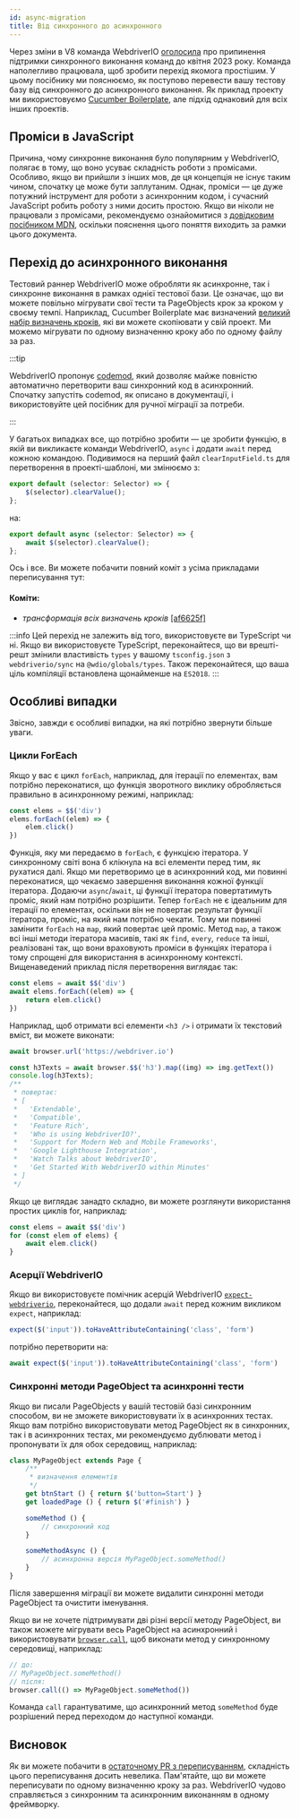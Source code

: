 ```yaml
---
id: async-migration
title: Від синхронного до асинхронного
---
```


Через зміни в V8 команда WebdriverIO [оголосила](https://webdriver.io/blog/2021/07/28/sync-api-deprecation) про припинення підтримки синхронного виконання команд до квітня 2023 року. Команда наполегливо працювала, щоб зробити перехід якомога простішим. У цьому посібнику ми пояснюємо, як поступово перевести вашу тестову базу від синхронного до асинхронного виконання. Як приклад проекту ми використовуємо [Cucumber Boilerplate](https://github.com/webdriverio/cucumber-boilerplate), але підхід однаковий для всіх інших проектів.

## Проміси в JavaScript

Причина, чому синхронне виконання було популярним у WebdriverIO, полягає в тому, що воно усуває складність роботи з промісами. Особливо, якщо ви прийшли з інших мов, де ця концепція не існує таким чином, спочатку це може бути заплутаним. Однак, проміси — це дуже потужний інструмент для роботи з асинхронним кодом, і сучасний JavaScript робить роботу з ними досить простою. Якщо ви ніколи не працювали з промісами, рекомендуємо ознайомитися з [довідковим посібником MDN](https://developer.mozilla.org/en-US/docs/Web/JavaScript/Reference/Global_Objects/Promise), оскільки пояснення цього поняття виходить за рамки цього документа.

## Перехід до асинхронного виконання

Тестовий раннер WebdriverIO може обробляти як асинхронне, так і синхронне виконання в рамках однієї тестової бази. Це означає, що ви можете повільно мігрувати свої тести та PageObjects крок за кроком у своєму темпі. Наприклад, Cucumber Boilerplate має визначений [великий набір визначень кроків](https://github.com/webdriverio/cucumber-boilerplate/tree/main/src/support/action), які ви можете скопіювати у свій проект. Ми можемо мігрувати по одному визначенню кроку або по одному файлу за раз.

:::tip

WebdriverIO пропонує [codemod](https://github.com/webdriverio/codemod), який дозволяє майже повністю автоматично перетворити ваш синхронний код в асинхронний. Спочатку запустіть codemod, як описано в документації, і використовуйте цей посібник для ручної міграції за потреби.

:::

У багатьох випадках все, що потрібно зробити — це зробити функцію, в якій ви викликаєте команди WebdriverIO, `async` і додати `await` перед кожною командою. Подивимося на перший файл `clearInputField.ts` для перетворення в проекті-шаблоні, ми змінюємо з:

```ts
export default (selector: Selector) => {
    $(selector).clearValue();
};
```

на:

```ts
export default async (selector: Selector) => {
    await $(selector).clearValue();
};
```

Ось і все. Ви можете побачити повний коміт з усіма прикладами переписування тут:

#### Коміти:

- _трансформація всіх визначень кроків_ [[af6625f]](https://github.com/webdriverio/cucumber-boilerplate/pull/481/commits/af6625fcd01dc087479e84562f237ecf38b3537d)

:::info
Цей перехід не залежить від того, використовуєте ви TypeScript чи ні. Якщо ви використовуєте TypeScript, переконайтеся, що ви врешті-решт змінили властивість `types` у вашому `tsconfig.json` з `webdriverio/sync` на `@wdio/globals/types`. Також переконайтеся, що ваша ціль компіляції встановлена щонайменше на `ES2018`.
:::

## Особливі випадки

Звісно, завжди є особливі випадки, на які потрібно звернути більше уваги.

### Цикли ForEach

Якщо у вас є цикл `forEach`, наприклад, для ітерації по елементах, вам потрібно переконатися, що функція зворотного виклику обробляється правильно в асинхронному режимі, наприклад:

```js
const elems = $$('div')
elems.forEach((elem) => {
    elem.click()
})
```

Функція, яку ми передаємо в `forEach`, є функцією ітератора. У синхронному світі вона б клікнула на всі елементи перед тим, як рухатися далі. Якщо ми перетворимо це в асинхронний код, ми повинні переконатися, що чекаємо завершення виконання кожної функції ітератора. Додаючи `async`/`await`, ці функції ітератора повертатимуть проміс, який нам потрібно розрішити. Тепер `forEach` не є ідеальним для ітерації по елементах, оскільки він не повертає результат функції ітератора, проміс, на який нам потрібно чекати. Тому ми повинні замінити `forEach` на `map`, який повертає цей проміс. Метод `map`, а також всі інші методи ітератора масивів, такі як `find`, `every`, `reduce` та інші, реалізовані так, що вони враховують проміси в функціях ітератора і тому спрощені для використання в асинхронному контексті. Вищенаведений приклад після перетворення виглядає так:

```js
const elems = await $$('div')
await elems.forEach((elem) => {
    return elem.click()
})
```

Наприклад, щоб отримати всі елементи `<h3 />` і отримати їх текстовий вміст, ви можете виконати:

```js
await browser.url('https://webdriver.io')

const h3Texts = await browser.$$('h3').map((img) => img.getText())
console.log(h3Texts);
/**
 * повертає:
 * [
 *   'Extendable',
 *   'Compatible',
 *   'Feature Rich',
 *   'Who is using WebdriverIO?',
 *   'Support for Modern Web and Mobile Frameworks',
 *   'Google Lighthouse Integration',
 *   'Watch Talks about WebdriverIO',
 *   'Get Started With WebdriverIO within Minutes'
 * ]
 */
```

Якщо це виглядає занадто складно, ви можете розглянути використання простих циклів for, наприклад:

```js
const elems = await $$('div')
for (const elem of elems) {
    await elem.click()
}
```

### Асерції WebdriverIO

Якщо ви використовуєте помічник асерцій WebdriverIO [`expect-webdriverio`](https://webdriver.io/docs/api/expect-webdriverio), переконайтеся, що додали `await` перед кожним викликом `expect`, наприклад:

```ts
expect($('input')).toHaveAttributeContaining('class', 'form')
```

потрібно перетворити на:

```ts
await expect($('input')).toHaveAttributeContaining('class', 'form')
```

### Синхронні методи PageObject та асинхронні тести

Якщо ви писали PageObjects у вашій тестовій базі синхронним способом, ви не зможете використовувати їх в асинхронних тестах. Якщо вам потрібно використовувати метод PageObject як в синхронних, так і в асинхронних тестах, ми рекомендуємо дублювати метод і пропонувати їх для обох середовищ, наприклад:

```js
class MyPageObject extends Page {
    /**
     * визначення елементів
     */
    get btnStart () { return $('button=Start') }
    get loadedPage () { return $('#finish') }

    someMethod () {
        // синхронний код
    }

    someMethodAsync () {
        // асинхронна версія MyPageObject.someMethod()
    }
}
```

Після завершення міграції ви можете видалити синхронні методи PageObject та очистити іменування.

Якщо ви не хочете підтримувати дві різні версії методу PageObject, ви також можете мігрувати весь PageObject на асинхронний і використовувати [`browser.call`](https://webdriver.io/docs/api/browser/call), щоб виконати метод у синхронному середовищі, наприклад:

```js
// до:
// MyPageObject.someMethod()
// після:
browser.call(() => MyPageObject.someMethod())
```

Команда `call` гарантуватиме, що асинхронний метод `someMethod` буде розрішений перед переходом до наступної команди.

## Висновок

Як ви можете побачити в [остаточному PR з переписуванням](https://github.com/webdriverio/cucumber-boilerplate/pull/481/files), складність цього переписування досить невелика. Пам'ятайте, що ви можете переписувати по одному визначенню кроку за раз. WebdriverIO чудово справляється з синхронним та асинхронним виконанням в одному фреймворку.